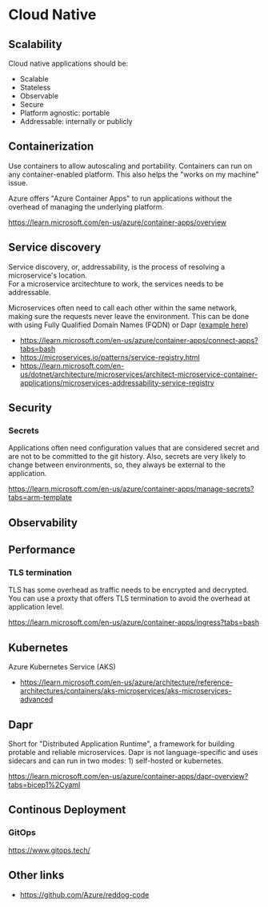 # Cloud Native

## Scalability
Cloud native applications should be:
- Scalable
- Stateless
- Observable
- Secure
- Platform agnostic: portable
- Addressable: internally or publicly

## Containerization
Use containers to allow autoscaling and portability. Containers can run on any container-enabled platform.
This also helps the "works on my machine" issue.

Azure offers "Azure Container Apps" to run applications without the overhead of managing the underlying platform.

https://learn.microsoft.com/en-us/azure/container-apps/overview

## Service discovery
Service discovery, or, addressability, is the process of resolving a microservice's location.  
For a microservice arcitechture to work, the services needs to be addressable.

Microservices often need to call each other within the same network, making sure the requests never leave the environment. This can be done with using Fully Qualified Domain Names (FQDN) or Dapr ([example here](https://github.com/Azure-Samples/container-apps-connect-multiple-apps))


- https://learn.microsoft.com/en-us/azure/container-apps/connect-apps?tabs=bash
- https://microservices.io/patterns/service-registry.html
- https://learn.microsoft.com/en-us/dotnet/architecture/microservices/architect-microservice-container-applications/microservices-addressability-service-registry

## Security
### Secrets
Applications often need configuration values that are considered secret and are not to be committed to the git history. Also, secrets are very likely to change between environments, so, they always be external to the application.

https://learn.microsoft.com/en-us/azure/container-apps/manage-secrets?tabs=arm-template

## Observability


## Performance
### TLS termination
TLS has some overhead as traffic needs to be encrypted and decrypted.  
You can use a proxty that offers TLS termination to avoid the overhead at application level.

https://learn.microsoft.com/en-us/azure/container-apps/ingress?tabs=bash

## Kubernetes

Azure Kubernetes Service (AKS)
- https://learn.microsoft.com/en-us/azure/architecture/reference-architectures/containers/aks-microservices/aks-microservices-advanced

## Dapr
Short for "Distributed Application Runtime", a framework for building protable and reliable microservices.
Dapr is not language-specific and uses sidecars and can run in two modes: 1) self-hosted or kubernetes.

https://learn.microsoft.com/en-us/azure/container-apps/dapr-overview?tabs=bicep1%2Cyaml

## Continous Deployment
### GitOps
https://www.gitops.tech/

## Other links
- https://github.com/Azure/reddog-code